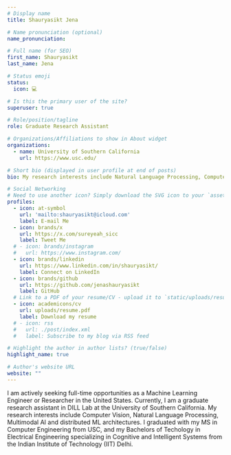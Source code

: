 ```yaml
---
# Display name
title: Shauryasikt Jena

# Name pronunciation (optional)
name_pronunciation: 

# Full name (for SEO)
first_name: Shauryasikt
last_name: Jena

# Status emoji
status:
  icon: 💻

# Is this the primary user of the site?
superuser: true

# Role/position/tagline
role: Graduate Research Assistant

# Organizations/Affiliations to show in About widget
organizations:
  - name: University of Southern California
    url: https://www.usc.edu/

# Short bio (displayed in user profile at end of posts)
bio: My research interests include Natural Language Processing, Computer Vision, and developing novel optimized ML architectures.

# Social Networking
# Need to use another icon? Simply download the SVG icon to your `assets/media/icons/` folder.
profiles:
  - icon: at-symbol
    url: 'mailto:shauryasikt@icloud.com'
    label: E-mail Me
  - icon: brands/x
    url: https://x.com/sureyeah_sicc
    label: Tweet Me
  # - icon: brands/instagram
  #   url: https://www.instagram.com/
  - icon: brands/linkedin
    url: https://www.linkedin.com/in/shauryasikt/
    label: Connect on LinkedIn
  - icon: brands/github
    url: https://github.com/jenashauryasikt
    label: GitHub
  # Link to a PDF of your resume/CV - upload it to `static/uploads/resume.pdf`
  - icon: academicons/cv
    url: uploads/resume.pdf
    label: Download my resume
  # - icon: rss
  #   url: ./post/index.xml
  #   label: Subscribe to my blog via RSS feed

# Highlight the author in author lists? (true/false)
highlight_name: true

# Author's website URL
website: ""
---
```

<!-- 
Chien Shiung Wu is a professor of artificial intelligence at the Stanford AI Lab. Her research interests include
distributed robotics, mobile computing and programmable matter. She leads the Robotic Neurobiology group, which develops
self-reconfiguring robots, systems of self-organizing robots, and mobile sensor networks. -->
I am actively seeking full-time opportunities as a Machine Learning Engineer or Researcher in the United States. Currently, I am a graduate research assistant in DILL Lab at the University of Southern California. My research interests include Computer Vision, Natural Language Processing, Multimodal AI and distributed ML architectures. I graduated with my MS in Computer Engineering from USC, and my Bachelors of Techology in Electrical Engineering specializing in Cognitive and Intelligent Systems from the Indian Institute of Technology (IIT) Delhi.